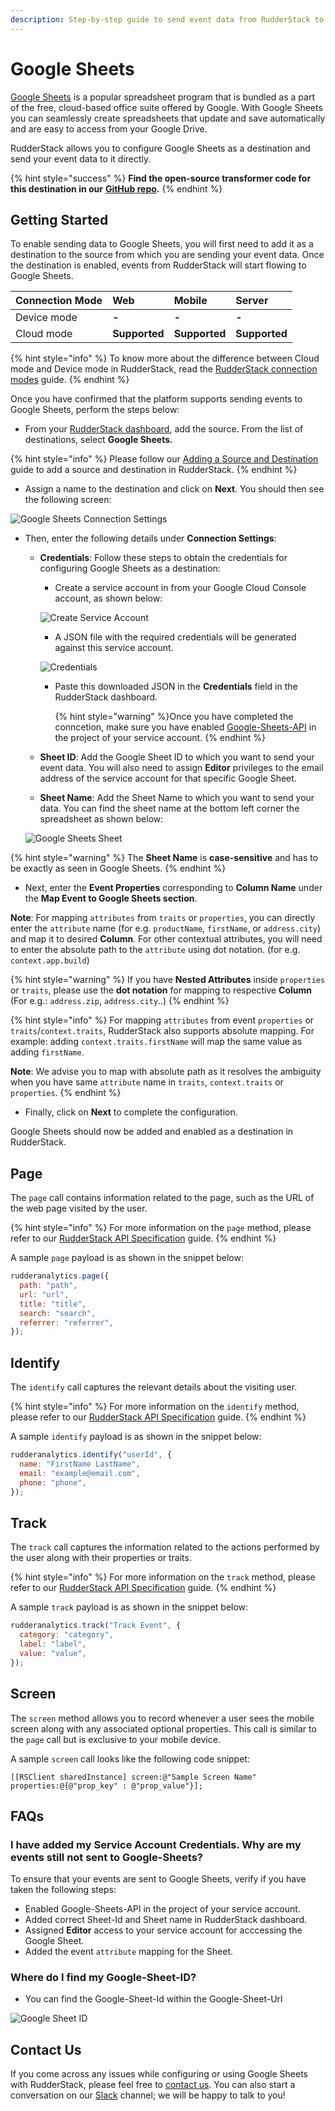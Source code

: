 ```yaml
---
description: Step-by-step guide to send event data from RudderStack to Google Sheets.
---
```


# Google Sheets

[Google Sheets](https://www.google.com/sheets/about/) is a popular spreadsheet program that is bundled as a part of the free, cloud-based office suite offered by Google. With Google Sheets you can seamlessly create spreadsheets that update and save automatically and are easy to access from your Google Drive.

RudderStack allows you to configure Google Sheets as a destination and send your event data to it directly.

{% hint style="success" %}
**Find the open-source transformer code for this destination in our** [**GitHub repo**](https://github.com/rudderlabs/rudder-transformer/tree/master/v0/destinations/googlesheets)**.**
{% endhint %}

## Getting Started

To enable sending data to Google Sheets, you will first need to add it as a destination to the source from which you are sending your event data. Once the destination is enabled, events from RudderStack will start flowing to Google Sheets.


| **Connection Mode** | **Web**       | **Mobile**    | **Server**    |
| :------------------ | :------------ | :------------ | :------------ |
| Device mode         | **-**         | **-**         | **-**         |
| Cloud mode          | **Supported** | **Supported** | **Supported** |

{% hint style="info" %}
To know more about the difference between Cloud mode and Device mode in RudderStack, read the [RudderStack connection modes](https://docs.rudderstack.com/get-started/rudderstack-connection-modes) guide.
{% endhint %}

Once you have confirmed that the platform supports sending events to Google Sheets, perform the steps below:

- From your [RudderStack dashboard](https://app.rudderstack.com/), add the source. From the list of destinations, select **Google Sheets.**

{% hint style="info" %}
Please follow our [Adding a Source and Destination](https://docs.rudderstack.com/getting-started/adding-source-and-destination-rudderstack) guide to add a source and destination in RudderStack.
{% endhint %}

- Assign a name to the destination and click on **Next**. You should then see the following screen:

![Google Sheets Connection Settings](../.gitbook/assets/google-sheets-config.png)

- Then, enter the following details under **Connection Settings**:

    - **Credentials**: Follow these steps to obtain the credentials for configuring Google Sheets as a destination:

      - Create a service account in from your Google Cloud Console account, as shown below:
      
      ![Create Service Account](../.gitbook/assets/service-account.png)
      
      - A JSON file with the required credentials will be generated against this service account.
      
      ![Credentials](../.gitbook/assets/credentials.png)
      
      - Paste this downloaded JSON in the **Credentials** field in the RudderStack dashboard.
  
        {% hint style="warning" %}Once you have completed the conncetion, make sure you have enabled [Google-Sheets-API](https://console.cloud.google.com/apis/library/sheets.googleapis.com?q=sheets&id=739c20c5-5641-41e8-a938-e55ddc082ad1&project=rudder-integration&supportedpurview=project) in the project of your service account.
        {% endhint %}

    - **Sheet ID**: Add the Google Sheet ID to which you want to send your event data. You will also need to assign **Editor** privileges to the email address of the service account for that specific Google Sheet.

    - **Sheet Name**: Add the Sheet Name to which you want to send your data. You can find the sheet name at the bottom left corner the spreadsheet as shown below: 

  ![Google Sheets Sheet](../.gitbook/assets/sheet-name.png)
  
{% hint style="warning" %}
The **Sheet Name** is **case-sensitive** and has to be exactly as seen in Google Sheets.
{% endhint %}

   - Next, enter the **Event Properties** corresponding to **Column Name** under the **Map Event to Google Sheets section**.

**Note**: For mapping `attributes` from `traits` or `properties`, you can directly enter the `attribute` name (for e.g. `productName`, `firstName`, or `address.city`) and map it to desired **Column**. For other contextual attributes, you will need to enter the absolute path to the `attribute` using dot notation. (for e.g. `context.app.build`)

{% hint style="warning" %} If you have **Nested Attributes** inside `properties` or `traits`, please use the **dot notation** for mapping to respective **Column** (For e.g.: `address.zip`, `address.city`..)
{% endhint %}

{% hint style="info" %}
For mapping `attributes` from event `properties` or `traits`/`context.traits`, RudderStack also supports absolute mapping. For example: adding `context.traits.firstName` will map the same value as adding `firstName`.

**Note**: We advise you to map with absolute path as it resolves the ambiguity when you have same `attribute` name in `traits`, `context.traits` or `properties`.
{% endhint %}

- Finally, click on **Next** to complete the configuration.

Google Sheets should now be added and enabled as a destination in RudderStack.

## Page

The `page` call contains information related to the page, such as the URL of the web page visited by the user.

{% hint style="info" %}
For more information on the `page` method, please refer to our [RudderStack API Specification](https://docs.rudderstack.com/rudderstack-api-spec) guide.
{% endhint %}

A sample `page` payload is as shown in the snippet below:

```javascript
rudderanalytics.page({
  path: "path",
  url: "url",
  title: "title",
  search: "search",
  referrer: "referrer",
});
```

## Identify

The `identify` call captures the relevant details about the visiting user.

{% hint style="info" %}
For more information on the `identify` method, please refer to our [RudderStack API Specification](https://docs.rudderstack.com/rudderstack-api-spec) guide.
{% endhint %}

A sample `identify` payload is as shown in the snippet below:

```javascript
rudderanalytics.identify("userId", {
  name: "FirstName LastName",
  email: "example@email.com",
  phone: "phone",
});
```

## Track

The `track` call captures the information related to the actions performed by the user along with their properties or traits.

{% hint style="info" %}
For more information on the `track` method, please refer to our [RudderStack API Specification](https://docs.rudderstack.com/rudderstack-api-spec) guide.
{% endhint %}

A sample `track` payload is as shown in the snippet below:

```javascript
rudderanalytics.track("Track Event", {
  category: "category",
  label: "label",
  value: "value",
});
```

## Screen

The `screen` method allows you to record whenever a user sees the mobile screen along with any associated optional properties. This call is similar to the `page` call but is exclusive to your mobile device.

A sample `screen` call looks like the following code snippet:

```text
[[RSClient sharedInstance] screen:@"Sample Screen Name" properties:@{@"prop_key" : @"prop_value"}];
```

## FAQs <a id="faqs"></a>

### I have added my Service Account Credentials. Why are my events still not sent to Google-Sheets?

To ensure that your events are sent to Google Sheets, verify if you have taken the following steps:

- Enabled Google-Sheets-API in the project of your service account.
- Added correct Sheet-Id and Sheet name in RudderStack dashboard.
- Assigned **Editor** access to your service account for acccessing the Google Sheet.
- Added the event `attribute` mapping for the Sheet.

### Where do I find my Google-Sheet-ID?

- You can find the Google-Sheet-Id within the Google-Sheet-Url

![Google Sheet ID](../.gitbook/assets/Google-Sheet-ID.png)

## Contact Us

If you come across any issues while configuring or using Google Sheets with RudderStack, please feel free to [contact us](mailto:%20contact@rudderstack.com). You can also start a conversation on our [Slack](https://resources.rudderstack.com/join-rudderstack-slack) channel; we will be happy to talk to you!
